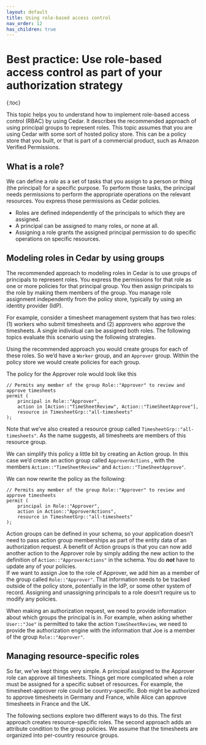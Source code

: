 ```yaml
---
layout: default
title: Using role-based access control
nav_order: 12
has_children: true
---
```


# Best practice: Use role-based access control as part of your authorization strategy

{:toc}

This topic helps you to understand how to implement role-based access control (RBAC) by using Cedar. It describes the recommended approach of using principal groups to represent roles. This topic assumes that you are using Cedar with some sort of hosted policy store. This can be a policy store that you built, or that is part of a commercial product, such as Amazon Verified Permissions.

## What is a role?

We can define a *role* as a set of tasks that you assign to a person or thing (the principal) for a specific purpose. To perform those tasks, the principal needs permissions to perform the appropriate operations on the relevant resources. You express those permissions as Cedar policies.

* Roles are defined independently of the principals to which they are assigned.
* A principal can be assigned to many roles, or none at all.
* Assigning a role grants the assigned principal permission to do specific operations on specific resources.

## Modeling roles in Cedar by using groups

The recommended approach to modeling roles in Cedar is to use groups of principals to represent roles. You express the permissions for that role as one or more policies for that principal group. You then assign principals to the role by making them members of the group. You manage role assignment independently from the policy store, typically by using an identity provider (IdP).

For example, consider a timesheet management system that has two roles: (1) workers who submit timesheets and (2) approvers who approve the timesheets. A single individual can be assigned both roles. The following topics evaluate this scenario using the following strategies.

Using the recommended approach you would create groups for each of these roles. So we’d have a `Worker` group, and an `Approver` group. Within the policy store we would create policies for each group.

The policy for the Approver role would look like this

```cedar
// Permits any member of the group Role::"Approver" to review and approve timesheets
permit (
    principal in Role::"Approver",
    action in [Action::"TimeSheetReview", Action::"TimeSheetApprove"],
    resource in TimesheetGrp::"all-timesheets"
);
```

Note that we’ve also created a resource group called  `TimesheetGrp::"all-timesheets"`.  As the name suggests, all timesheets are members of this resource group.

We can simplify this policy a little bit by creating an Action group. In this case we’d create an action group called `ApproverActions` , with the members `Action::"TimeSheetReview"`  and  `Action::"TimeSheetApprove"`.

We can now rewrite the policy as the following:

```cedar
// Permits any member of the group Role::"Approver" to review and approve timesheets
permit (
    principal in Role::"Approver",
    action in Action::"ApproverActions",
    resource in TimesheetGrp::"all-timesheets"
);
```

Action groups can be defined in your schema, so your application doesn’t need to pass action group memberships as part of the entity data of an authorization request. A benefit of Action groups is that you can now add another action to the Approver role by simply adding the new action to the definition of `Action::"ApproverActions"` in the schema. You do ***not*** have to update any of your policies.  
If we want to assign Joe to the role of Approver, we add him as a member of the group called `Role::"Approver"`.  That information needs to be tracked outside of the policy store, potentially in the IdP, or some other system of record. Assigning and unassigning principals to a role doesn’t require us to modify any policies.

When making an authorization request, we need to provide information about which groups the principal is in. For example, when asking whether `User::"Joe"` is permitted to take the action `TimeSheetReview`, we need to provide the authorization engine with the information that Joe is a member of the group `Role::"Approver"`.  

## Managing resource-specific roles

So far, we’ve kept things very simple. A principal assigned to the Approver role can approve all timesheets. Things get more complicated when a role must be assigned for a specific subset of resources. For example, the timesheet-approver role could be country-specific. Bob might be authorized to approve timesheets in Germany and France, while Alice can approve timesheets in France and the UK.  

The following sections explore two different ways to do this. The first approach creates resource-specific roles. The second approach adds an attribute condition to the group policies. We assume that the timesheets are organized into per-country resource groups.
